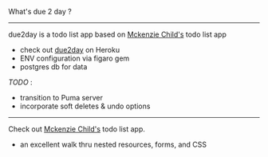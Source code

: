 
What's due 2 day ?
___

due2day is a todo list app based on [Mckenzie Child's](http://mackenziechild.me/12-in-12/6/) todo list app
* check out [due2day](http://due2day.herokuapp.com/) on Heroku
* ENV configuration via figaro gem
* postgres db for data

_TODO_ :
* transition to Puma server
* incorporate soft deletes & undo options

___

Check out [Mckenzie Child's](http://mackenziechild.me/12-in-12/6/) todo list app.
* an excellent walk thru nested resources, forms, and CSS
